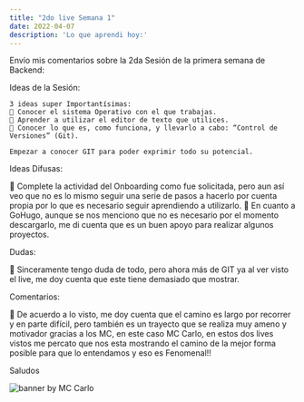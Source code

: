 ```yaml
---
title: "2do live Semana 1"
date: 2022-04-07
description: 'Lo que aprendi hoy:'
---
```


Envío mis comentarios sobre la 2da Sesión de la primera semana de Backend:

Ideas de la Sesión:

    3 ideas super Importantísimas:
     Conocer el sistema Operativo con el que trabajas.
     Aprender a utilizar el editor de texto que utilices.
     Conocer lo que es, como funciona, y llevarlo a cabo: “Control de Versiones” (Git).

    Empezar a conocer GIT para poder exprimir todo su potencial.

Ideas Difusas:

 Complete la actividad del Onboarding como fue solicitada, pero aun así veo que no es lo mismo seguir una serie de pasos a hacerlo por cuenta propia por lo que es necesario seguir aprendiendo a utilizarlo.
 En cuanto a GoHugo, aunque se nos menciono que no es necesario por el momento descargarlo, me di cuenta que es un buen apoyo para realizar algunos proyectos.

Dudas:

 Sinceramente tengo duda de todo, pero ahora más de GIT ya al ver visto el live, me doy cuenta que este tiene demasiado que mostrar.

Comentarios:

 De acuerdo a lo visto, me doy cuenta que el camino es largo por recorrer y en parte difícil, pero también es un trayecto que se realiza muy ameno y motivador gracias a los MC, en este caso MC Carlo, en estos dos lives vistos me percato que nos esta mostrando el camino de la mejor forma posible para que lo entendamos y eso es Fenomenal!!

Saludos

![banner](https://user-images.githubusercontent.com/17634377/162122101-375d7106-01f6-49f3-be2d-5a06c7b9fe1b.png)  by MC Carlo

